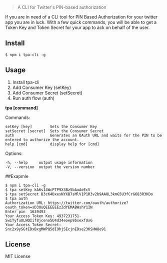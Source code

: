 <!--<h1 align="center">
	<br>
	<br>
	<img width="360" src="" alt="chalk">
	<br>
	<br>
	<br>
</h1>-->

> A CLI for Twitter's PIN-based authorization

<!--[![Build Status]()]()
[![Coverage Status]()]()-->

If you are in need of a CLI tool for PIN Based Authorization for your twitter app you are in luck. With a few quick commands, you will be able to get a Token Key and Token Secret for your app to ack on behalf of the user.

## Install

```
$ npm i tpa-cli -g
```


## Usage

1. Install tpa-cli
2. Add Consumer Key (setKey)
3. Add Consumer Secret (setSecret)
4. Run auth flow (auth)

**tpa [command]**

Commands:

    setKey [key]        Sets the Consumer Key
    setSecret [secret]  Sets the Consumer Secret
    auth                Generates an OAuth URL and waits for the PIN to be entered to authorize the account.
    help [cmd]          display help for [cmd]

  Options:

    -h, --help     output usage information
    -V, --version  output the version number

##Exapmle

    $ npm i tpa-cli -g
    $ tpa setKey kA6s14WcPTP9X3Bz5bAuAeEcV
    $ tpa setSecret B3cK4DxesNYXB7sMlV1P1R3v2b9AA8L3kmG5U3fCrG683R3KDo
    $ tpa auth
    Authorization URL: https://twitter.com/oauth/authorize?oauth_token=sD3OuQEEEEEEzZdYEMABWshY1IN
    Enter pin  1639493
    Your Access Token Key: 4937231751-Sw1TyfuULWQIif8jcenoSU4d34eoep9bsexfUxG
    Your Access Token Secret: Snc2x9ySGtEDxBxgMWPQ5dI9hjSEcjnEDse23KSHW8e91

## License

MIT License